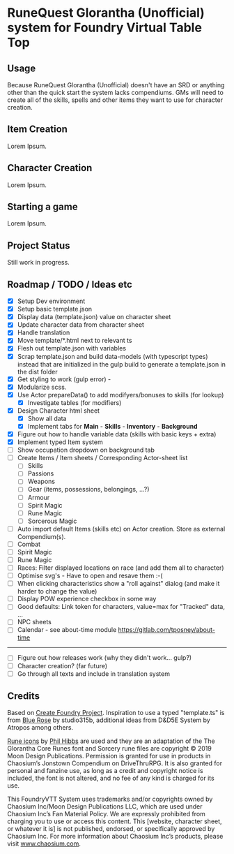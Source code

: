 # RuneQuest Glorantha (Unofficial) system for Foundry Virtual Table Top

## Usage

Because RuneQuest Glorantha (Unofficial) doesn't have an SRD or anything other than the quick start the system lacks compendiums. GMs will need to create all of the skills, spells and other items they want to use for character creation.

## Item Creation

Lorem Ipsum.

## Character Creation

Lorem Ipsum.

## Starting a game

Lorem Ipsum.

## Project Status
Still work in progress.

## Roadmap / TODO / Ideas etc
* [x] Setup Dev environment
* [x] Setup basic template.json
* [x] Display data (template.json) value on character sheet
* [x] Update character data from character sheet
* [x] Handle translation
* [x] Move template/*.html next to relevant ts
* [x] Flesh out template.json with variables
* [x] Scrap template.json and build data-models (with typescript types) instead that are initialized in the gulp build to generate a template.json in the dist folder
* [x] Get styling to work (gulp error) -
* [x] Modularize scss.
* [x] Use Actor prepareData() to add modifyers/bonuses to skills (for lookup)
    * [x] Investigate tables (for modifiers)
* [x] Design Character html sheet
    * [x] Show all data
    * [x] Implement tabs for **Main** - **Skills** - **Inventory** - **Background**
* [x] Figure out how to handle variable data (skills with basic keys + extra)
* [x] Implement typed Item system
* [ ] Show occupation dropdown on background tab
* [ ] Create Items / Item sheets / Corresponding Actor-sheet list
    * [ ] Skills
    * [ ] Passions
    * [ ] Weapons
    * [ ] Gear (items, possessions, belongings, ...?) 
    * [ ] Armour
    * [ ] Spirit Magic
    * [ ] Rune Magic
    * [ ] Sorcerous Magic
* [ ] Auto import default Items (skills etc) on Actor creation. Store as external Compendium(s).
* [ ] Combat
* [ ] Spirit Magic
* [ ] Rune Magic
* [ ] Races: Filter displayed locations on race (and add them all to character)
* [ ] Optimise svg's - Have to open and resave them :-(
* [ ] When clicking characteristics show a "roll against" dialog (and make it harder to change the value)
* [ ] Display POW experience checkbox in some way
* [ ] Good defaults: Link token for characters, value=max for "Tracked" data, ...
* [ ] NPC sheets
* [ ] Calendar - see about-time module https://gitlab.com/tposney/about-time
---
* [ ] Figure out how releases work (why they didn't work... gulp?)
* [ ] Character creation? (far future)
* [ ] Go through all texts and include in translation system

## Credits
Based on [Create Foundry Project](https://www.npmjs.com/package/create-foundry-project). Inspiration to use a typed "template.ts" is from [Blue Rose](https://gitlab.com/studio315b/blue-rose) by studio315b, additional ideas from D&D5E System by Atropos among others.	

[Rune icons](https://runequest-glorantha.fandom.com/wiki/Category:Runes) by [Phil Hibbs](https://basicroleplaying.org/profile/9-philhibbs) are used and they are an adaptation of the The Glorantha Core Runes font and Sorcery rune files are copyright © 2019 Moon Design Publications. Permission is granted for use in products in Chaosium’s Jonstown Compendium on DriveThruRPG. It is also granted for personal and fanzine use, as long as a credit and copyright notice is included, the font is not altered, and no fee of any kind is charged for its use. 

This FoundryVTT System uses trademarks and/or copyrights owned by Chaosium Inc/Moon Design Publications LLC, which are used under Chaosium Inc’s Fan Material Policy. We are expressly prohibited from charging you to use or access this content. This [website, character sheet, or whatever it is] is not published, endorsed, or specifically approved by Chaosium Inc. For more information about Chaosium Inc’s products, please visit www.chaosium.com.	
